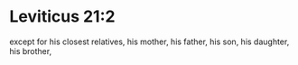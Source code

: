 # Leviticus 21:2

except for his closest relatives, his mother, his father, his son, his daughter, his brother,
